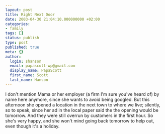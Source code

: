 ```yaml
---
layout: post
title: Right Next Door
date: 2003-04-30 21:04:10.000000000 +02:00
categories:
- family
tags: []
status: publish
type: post
published: true
meta: {}
author:
  login: shanson
  email: papascott-wp@gmail.com
  display_name: PapaScott
  first_name: Scott
  last_name: Hanson
---
```

<p>I don't mention Mama or her employer (a firm I'm sure you've heard of) by name here anymore, since she wants to avoid being googled. But this afternoon she opened a location in the next town to where we live; silently, so to speak, since her ad in the local paper said the the opening would be tomorrow. And they were still overrun by customers in the first hour. So she's very happy, and she won't mind going back tomorrow to help out, even though it's a holiday.</p>
